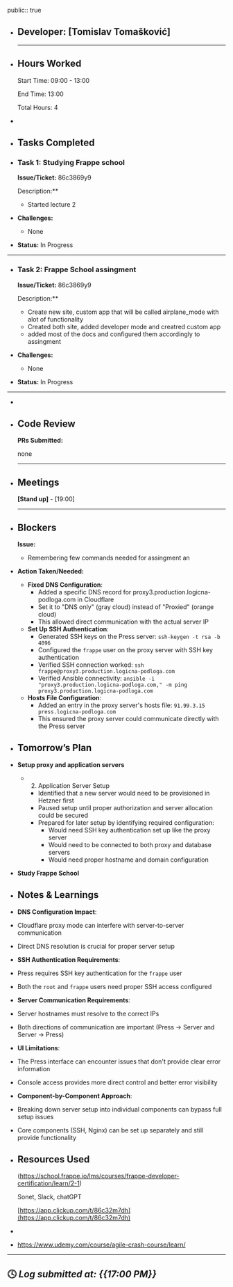 public:: true

- ## Developer: [Tomislav Tomašković]
  
  ---
- ## Hours Worked
  
  Start Time: 09:00 - 13:00 
  
  End Time: 13:00
  
  Total Hours: 4
-
- ## Tasks Completed
- ### Task 1:  Studying Frappe school
  
  **Issue/Ticket:** 86c3869y9
  
  Description:**
	- Started lecture 2
- **Challenges:**
	- None
- **Status:**  In Progress
- ---
- ### Task 2:  Frappe School assingment
  
  **Issue/Ticket:** 86c3869y9
  
  Description:**
	- Create new site, custom app that will be called airplane_mode with alot of functionality
	- Created both site, added developer mode and creatred custom app
	- added most of the docs and configured them accordingly to assingment
- **Challenges:**
	- None
- **Status:**  In Progress
- ---
-
- ## Code Review
  
  **PRs Submitted:**
  
  none
  
  ---
- ## Meetings
  
  **[Stand up]** - [19:00]
  
  ---
- ## Blockers
  
  **Issue:**
	- Remembering few commands needed for assingment an
- **Action Taken/Needed:**
	- **Fixed DNS Configuration**:
		- Added a specific DNS record for proxy3.production.logicna-podloga.com in Cloudflare
		- Set it to "DNS only" (gray cloud) instead of "Proxied" (orange cloud)
		- This allowed direct communication with the actual server IP
	- **Set Up SSH Authentication**:
		- Generated SSH keys on the Press server: `ssh-keygen -t rsa -b 4096`
		- Configured the `frappe` user on the proxy server with SSH key authentication
		- Verified SSH connection worked: `ssh frappe@proxy3.production.logicna-podloga.com`
		- Verified Ansible connectivity: `ansible -i "proxy3.production.logicna-podloga.com," -m ping proxy3.production.logicna-podloga.com`
	- **Hosts File Configuration**:
		- Added an entry in the proxy server's hosts file: `91.99.3.15 press.logicna-podloga.com`
		- This ensured the proxy server could communicate directly with the Press server
- ## Tomorrow’s Plan
- **Setup proxy and application servers**
	- 2. Application Server Setup
		- Identified that a new server would need to be provisioned in Hetzner first
		- Paused setup until proper authorization and server allocation could be secured
		- Prepared for later setup by identifying required configuration:
			- Would need SSH key authentication set up like the proxy server
			- Would need to be connected to both proxy and database servers
			- Would need proper hostname and domain configuration
- **Study Frappe School**
- ## Notes & Learnings
- **DNS Configuration Impact**:
- Cloudflare proxy mode can interfere with server-to-server communication
- Direct DNS resolution is crucial for proper server setup
- **SSH Authentication Requirements**:
- Press requires SSH key authentication for the `frappe` user
- Both the `root` and `frappe` users need proper SSH access configured
- **Server Communication Requirements**:
- Server hostnames must resolve to the correct IPs
- Both directions of communication are important (Press -> Server and Server -> Press)
- **UI Limitations**:
- The Press interface can encounter issues that don't provide clear error information
- Console access provides more direct control and better error visibility
- **Component-by-Component Approach**:
- Breaking down server setup into individual components can bypass full setup issues
- Core components (SSH, Nginx) can be set up separately and still provide functionality
- ## Resources Used
  
  (https://school.frappe.io/lms/courses/frappe-developer-certification/learn/2-1)
  
  Sonet, Slack, chatGPT
  
  [https://app.clickup.com/t/86c32m7dh](https://app.clickup.com/t/86c32m7dh)
-
- https://www.udemy.com/course/agile-crash-course/learn/
- ---
  
  🕓 *Log submitted at: {{17:00 PM}}*
-